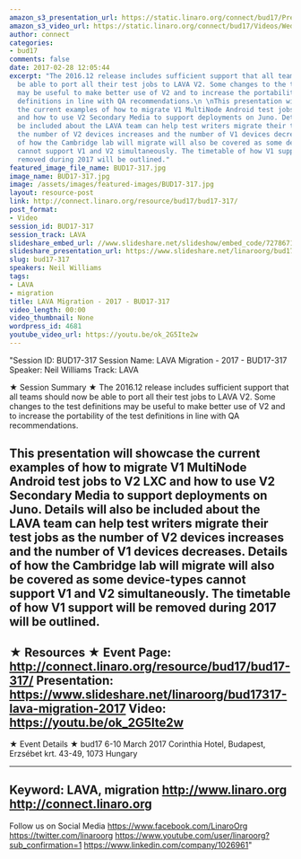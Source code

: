 ```yaml
---
amazon_s3_presentation_url: https://static.linaro.org/connect/bud17/Presentations/BUD17-317%20-%20LAVA%20Migration.pdf
amazon_s3_video_url: https://static.linaro.org/connect/bud17/Videos/Wednesday/BUD17-317%20LAVA%20Migration%20-%202017.mp4
author: connect
categories:
- bud17
comments: false
date: 2017-02-28 12:05:44
excerpt: "The 2016.12 release includes sufficient support that all teams should now
  be able to port all their test jobs to LAVA V2. Some changes to the test definitions
  may be useful to make better use of V2 and to increase the portability of the test
  definitions in line with QA recommendations.\n \nThis presentation will showcase
  the current examples of how to migrate V1 MultiNode Android test jobs to V2 LXC
  and how to use V2 Secondary Media to support deployments on Juno. Details will also
  be included about the LAVA team can help test writers migrate their test jobs as
  the number of V2 devices increases and the number of V1 devices decreases. Details
  of how the Cambridge lab will migrate will also be covered as some device-types
  cannot support V1 and V2 simultaneously. The timetable of how V1 support will be
  removed during 2017 will be outlined."
featured_image_file_name: BUD17-317.jpg
image_name: BUD17-317.jpg
image: /assets/images/featured-images/BUD17-317.jpg
layout: resource-post
link: http://connect.linaro.org/resource/bud17/bud17-317/
post_format:
- Video
session_id: BUD17-317
session_track: LAVA
slideshare_embed_url: //www.slideshare.net/slideshow/embed_code/72786719
slideshare_presentation_url: https://www.slideshare.net/linaroorg/bud17317-lava-migration-2017
slug: bud17-317
speakers: Neil Williams
tags:
- LAVA
- migration
title: LAVA Migration - 2017 - BUD17-317
video_length: 00:00
video_thumbnail: None
wordpress_id: 4681
youtube_video_url: https://youtu.be/ok_2G5Ite2w
---
```


"Session ID: BUD17-317
Session Name: LAVA Migration - 2017 - BUD17-317
Speaker: Neil Williams
Track: LAVA


★ Session Summary ★
The 2016.12 release includes sufficient support that all teams should now be able to port all their test jobs to LAVA V2. Some changes to the test definitions may be useful to make better use of V2 and to increase the portability of the test definitions in line with QA recommendations.

This presentation will showcase the current examples of how to migrate V1 MultiNode Android test jobs to V2 LXC and how to use V2 Secondary Media to support deployments on Juno. Details will also be included about the LAVA team can help test writers migrate their test jobs as the number of V2 devices increases and the number of V1 devices decreases. Details of how the Cambridge lab will migrate will also be covered as some device-types cannot support V1 and V2 simultaneously. The timetable of how V1 support will be removed during 2017 will be outlined.
---------------------------------------------------
★ Resources ★
Event Page: http://connect.linaro.org/resource/bud17/bud17-317/
Presentation: https://www.slideshare.net/linaroorg/bud17317-lava-migration-2017
Video: https://youtu.be/ok_2G5Ite2w
 ---------------------------------------------------

★ Event Details ★
bud17
6-10 March 2017
Corinthia Hotel, Budapest,
Erzsébet krt. 43-49,
1073 Hungary

---------------------------------------------------
Keyword: LAVA, migration
http://www.linaro.org
http://connect.linaro.org
---------------------------------------------------
Follow us on Social Media
https://www.facebook.com/LinaroOrg
https://twitter.com/linaroorg
https://www.youtube.com/user/linaroorg?sub_confirmation=1
https://www.linkedin.com/company/1026961"
